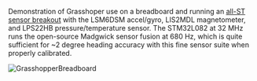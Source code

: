Demonstration of Grasshoper use on a breadboard and running an [all-ST sensor breakout](https://www.tindie.com/products/onehorse/all-st-motion-sensor-breakout-board/) with the LSM6DSM accel/gyro, LIS2MDL magnetometer, and LPS22HB pressure/temperature sensor. The STM32L082 at 32 MHz runs the open-source Madgwick sensor fusion at 680 Hz, which is quite sufficient for ~2 degree heading accuracy with this fine sensor suite when properly calibrated.

![GrasshopperBreadboard](https://user-images.githubusercontent.com/6698410/34959692-7793e4ea-f9ec-11e7-8213-1dd3e37eee73.jpg)
